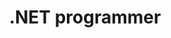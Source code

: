 ---
company: CodeTeam
title: .NET programmer
description: Part time contribution in multiple .NET projects (ASP.NET WebForms, Windows.Forms, SQL Server)
from: 2007
to: 2010
print: false
year: 2007
---